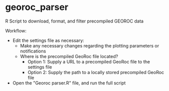 # georoc_parser

R Script to download, format, and filter precompiled GEOROC data

Workflow:
- Edit the settings file as necessary:
  - Make any necessary changes regarding the plotting parameters or notifications
  - Where is the precompiled GeoRoc file located?
    - Option 1: Supply a URL to a precompiled GeoRoc file to the settings file
    - Option 2: Supply the path to a locally stored precompiled GeoRoc file
- Open the "Georoc parser.R" file, and run the full script

